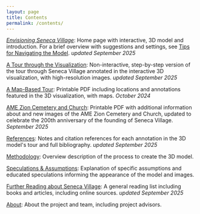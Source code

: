 ```yaml
---
layout: page
title: Contents
permalink: /contents/
---
```


[*Envisioning Seneca Village*](/index): Home page with interactive, 3D model and introduction. For a brief overview with suggestions and settings, see [Tips for Navigating the Model](/tips). *updated September 2025*

[A Tour through the Visualization](/tour): Non-interactive, step-by-step version of the tour through Seneca Village annotated in the interactive 3D visualization, with high-resolution images. *updated September 2025*

[A Map-Based Tour](/pdf/ESV.pdf): Printable PDF including locations and annotations featured in the 3D visualization, with maps. *October 2024*

[AME Zion Cemetery and Church](/pdf/AMEZion.pdf): Printable PDF with additional information about and new images of the AME Zion Cemetery and Church, updated to celebrate the 200th anniversary of the founding of Seneca Village. *September 2025*

[References](/references): Notes and citation references for each annotation in the 3D model's tour and full bibliography. *updated September 2025*

[Methodology](/methodology): Overview description of the process to create the 3D model.

[Speculations & Assumptions](/speculations): Explanation of specific assumptions and educated speculations informing the appearance of the model and images.

[Further Reading about Seneca Village](/readings): A general reading list including books and articles, including online sources. *updated September 2025*

[About](/about): About the project and team, including project advisors.

